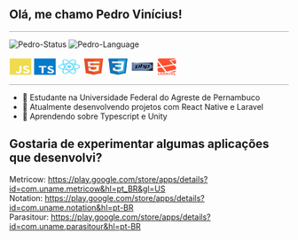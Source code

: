## Olá, me chamo Pedro Vinícius!

<hr style="background-color: #a7a7a7">

<div>
  <a href="https://github.com/PedroViniciusMelo"></a>
  <img height="180em" alt="Pedro-Status" src="https://github-readme-stats.vercel.app/api?username=PedroViniciusMelo&show_icons=true&theme=dracula&include_all_commits=true&count_private=true"/>
  <img height="180em" alt="Pedro-Language" src="https://github-readme-stats.vercel.app/api/top-langs/?username=PedroViniciusMelo&layout=compact&langs_count=7&theme=dracula"/>
</div>
<div style="display: block"><br>
  <img  alt="Pedro-Js" height="30" width="40" src="https://raw.githubusercontent.com/devicons/devicon/master/icons/javascript/javascript-plain.svg">
  <img  alt="Pedro-Ts" height="30" width="40" src="https://raw.githubusercontent.com/devicons/devicon/master/icons/typescript/typescript-plain.svg">
  <img  alt="Pedro-React" height="30" width="40" src="https://raw.githubusercontent.com/devicons/devicon/master/icons/react/react-original.svg">
  <img  alt="Pedro-HTML" height="30" width="40" src="https://raw.githubusercontent.com/devicons/devicon/master/icons/html5/html5-original.svg">
  <img  alt="Pedro-CSS" height="30" width="40" src="https://raw.githubusercontent.com/devicons/devicon/master/icons/css3/css3-original.svg">
  <img  alt="Pedro-Php" height="30" width="40" src="https://raw.githubusercontent.com/devicons/devicon/master/icons/php/php-original.svg">
  <img  alt="Pedro-Laravel" height="30" width="40" src="https://raw.githubusercontent.com/devicons/devicon/master/icons/laravel/laravel-plain-wordmark.svg">
</div>

<hr style="background-color: #a7a7a7">

- 📕 Estudante na Universidade Federal do Agreste de Pernambuco
- 🌱 Atualmente desenvolvendo projetos com React Native e Laravel
- 🌟 Aprendendo sobre Typescript e Unity

## Gostaria de experimentar algumas aplicações que desenvolvi?

Metricow: https://play.google.com/store/apps/details?id=com.uname.metricow&hl=pt_BR&gl=US
<br>
Notation: https://play.google.com/store/apps/details?id=com.uname.notation&hl=pt-BR
<br>
Parasitour: https://play.google.com/store/apps/details?id=com.uname.parasitour&hl=pt-BR

